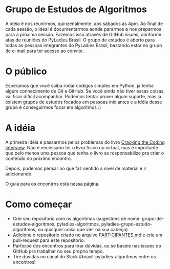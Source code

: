 # Grupo de Estudos de Algoritmos

A idéia é nos reunirmos, quinzenalmente, aos sábados às 4pm. Ao final de cada sessão, o ideal é documentarmos aonde pararmos e nos preparmos para a próxima sessão. Fazemos isso através de GitHub issues, conforme atas de reuniões do PyLadies Brasil. O grupo de estudos é aberto para todas as pessoas integrantes do PyLadies Brasil, bastando estar no grupo de e-mail para ter acesso ao convite.

# O público

Esperamos que você saiba rodar codigos simples em Python, ja tenha algum conhecimento de Git e GitHub. Se você ainda não tiver essas coisas, vai ficar dificil acompanhar. Podemos tentar prover algum suporte, mas ja existem grupos de estudos focados em pessoas iniciantes e a idéia desse grupo é conseguirmos focar em algoritmos :)

# A idéia

A primeira idéia é passarmos pelos problemas do livro [Cracking the Coding Interview](https://www.amazon.com.br/Cracking-Coding-Interview-Programming-Questions/dp/0984782850). Não é necessário ter o livro físico ou virtual, mas é importante que pelo menos uma pessoa que tenha o livro se responsabilize pra criar o conteúdo do próximo encontro.

Depois, podemos pensar no que faz sentido a nivel de material e ir adicionando.

O guia para os encontros está [nessa página](./cracking-the-coding-interview/README.md).

# Como começar

- Crie seu repositorio com os algoritmos (sugestões de nome: grupo-de-estudos-algoritmos, pyladies-algoritmos, pyladies-grupo-estudo-algoritmos, ou qualquer coisa que vier na sua cabeça)
- Adicione o repositorio criado no arquivo [PARTICIPANTES.md](./PARTICIPANTES.md) e crie um pull-request para este repositório.
- Participe dos encontros para tirar dúvidas, ou se baseie nas issues do GitHub pra trabalhar no seu proprio tempo.
- Tire duvidas no canal do Slack #brasil-pyladies-algoritmos entre os encontros!